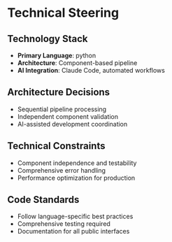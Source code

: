 # Technical Steering

## Technology Stack
- **Primary Language**: python
- **Architecture**: Component-based pipeline
- **AI Integration**: Claude Code, automated workflows

## Architecture Decisions
- Sequential pipeline processing
- Independent component validation
- AI-assisted development coordination

## Technical Constraints
- Component independence and testability
- Comprehensive error handling
- Performance optimization for production

## Code Standards
- Follow language-specific best practices
- Comprehensive testing required
- Documentation for all public interfaces
